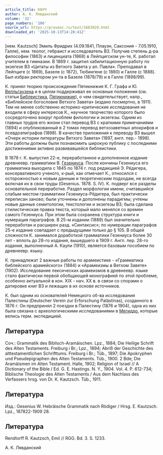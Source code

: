 ```yaml
---
article_title: КАУЧ
author: А. К. Лявданский
volume: '32'
page_numbers: '106'
source_url: https://pravenc.ru/text/1683929.html
downloaded_at: '2025-10-13T14:28:41Z'
---
```


[нем. Kautzsch] Эмиль Фридрих (4.09.1841, Плауэн, Саксония - 7.05.1910, Галле), нем. теолог, гебраист и исследователь ВЗ. Получив степень д-ра философии (1863) и лиценциата (1868) в Лейпцигском ун-те, К. работал учителем в гимназии. В 1869 г. защитил хабилитационную работу по экзегезе ВЗ «Цитаты из Ветхого Завета у ап. Павла». Преподавал в Лейпциге (с 1869), Базеле (с 1872), Тюбингене (с 1880) и Галле (с 1888). Был избран ректором ун-та в Базеле (1878/79) и в Галле (1898/99).

К. принял теорию происхождения Пятикнижия К. Г. Графа и Ю. [Велльгаузена](https://pravenc.ru/text/Велльгаузен.html) и в целом поддерживал ее основные положения (см. статьи [Библеистика](https://pravenc.ru/text/Библеистика.html), [Пятикнижие](https://pravenc.ru/text/Пятикнижие.html)), о чем свидетельствует, напр., «Библейское богословие Ветхого Завета» (издано посмертно, в 1911). Тем не менее собственно историко-критические исследования не входили в сферу интересов К., научное творчество которого было сосредоточено вокруг проблем филологии и экзегезы. Одним из главных трудов его жизни стал перевод ВЗ с краткими примечаниями (1894) и опубликованный в 2 томах перевод ветхозаветных апокрифов и псевдоэпиграфов (1898). В качестве приложения к переводу ВЗ вышел «Очерк истории литературы Ветхого Завета» (1897, англ. пер.- 1898). Эти работы должны были познакомить широкую публику с последними достижениями активно развивавшейся библеистики.

В 1878 г. К. выпустил 22-е, переработанное и дополненное издание древнеевр. грамматики В. [Гезениуса](https://pravenc.ru/text/Гезениуса.html). После кончины Гезениуса его грамматика выходила с 1845 по 1874 г. под редакцией Э. Рёдигера, консервативного ученого, к-рый, как отмечает К., относился с осторожностью к новым данным и теоретическим подходам, не всегда включая их в свои труды (Gesenius. 1878. S. IV). К. подверг все разделы основательной переработке. Раздел морфологии имени, считавшийся слабым местом грамматики Гезениуса-Рёдигера, был практически переписан заново; были уточнены и дополнены парадигмы; учтены новые данные семитологии, текстологии и экзегезы ВЗ; была сделана стилистическая правка текста, который мало менялся со времен самого Гезениуса. При этом была сохранена структура книги и нумерация параграфов. В 25-м издании (1889) был значительно переработан и расширен разд. «Синтаксис»; по нумерации параграфов 25-е издание совпадает с предыдущими только до § 105. В общей сложности К. занимался доработкой грамматики Гезениуса более 30 лет - вплоть до 28-го издания, вышедшего в 1909 г. Англ. пер. 28-го издания, выполненный А. Каули (1910), является базовым пособием по древнеевр. языку.

К. принадлежат 2 важные работы по арамеистике - «Грамматика библейского арамейского» (1884) и «Арамеизмы в Ветхом Завете» (1902). Исследование лексических арамеизмов в древнеевр. языке стало фактически первой обобщающей монографией по этой проблеме, особенно актуальной в кон. XIX - нач. XX в. в связи со спорами о датировке книг ВЗ и лежащих в их основе источников.

К. был одним из основателей Немецкого об-ва исследования Палестины (Deutscher Verein zur Erforschung Palästinas), созданного в 1876 г. Он предпринял 2 поездки в Палестину (1876 и 1904), одна из них была связана с археологическими исследованиями в [Мегиддо](https://pravenc.ru/text/Мегиддо.html), которые велись герм. экспедицией.

## Литература

Cоч.: Grammatik des Biblisch-Aramäischen. Lpz., 1884; Die Heilige Schrift des Alten Testaments. Freiburg i Br.; Lpz., 1894; Abriß der Geschichte des alttestamentlichen Schrifttums. Freiburg i Br.; Tüb., 1897; Die Apokryphen und Pseudepigraphen des Alten Testaments. Tüb., 1900. 2 Bde; Die Aramäismen im Alten Testament. Halle, 1902; Religion of Israel // A Dictionary of the Bible / Ed. G. E. Hastings. N. Y., 1904. Vol. 4. P. 612-734; Biblische Theologie des Alten Testaments / Aus dem Nachlass des Verfassers hrsg. von Dr. K. Kautzsch. Tüb., 1911.

## Литература

Изд.: Gesenius W. Hebräische Grammatik nach Rödiger / Hrsg. E. Kautzsch. Lpz., 187822-1909 28.

## Литература

Rendtorff R. Kautzsch, Emil // RGG. Bd. 3. S. 1233.

А. К. Лявданский
